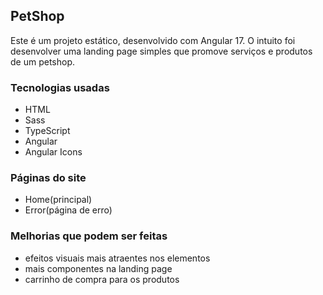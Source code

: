 ## PetShop
Este é um projeto estático, desenvolvido com Angular 17. O intuito foi desenvolver uma landing page simples que promove serviços e produtos de um petshop.

### Tecnologias usadas
- HTML
- Sass
- TypeScript
- Angular
- Angular Icons

### Páginas do site
- Home(principal)
- Error(página de erro)

### Melhorias que podem ser feitas
- efeitos visuais mais atraentes nos elementos
- mais componentes na landing page
- carrinho de compra para os produtos